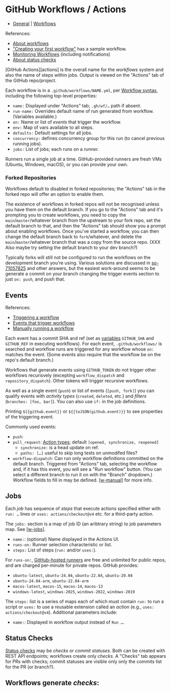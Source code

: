 GitHub Workflows / Actions
==========================

* [General](hub-general.md) | [Workflows](hub-workflows.md)


References:
- [About workflows][w-about]
- ["Creating your first workflow"][w-first] has a sample workflow.
- [Monitoring Workflows][w-mon] (including notifications)
- [About status checks][statchk]

[GitHub Actions][actions] is the overall name for the _workflows_ system
and also the name of steps within jobs. Output is viewed on the "Actions"
tab of the GitHub repo/project.

Each workflow is in a `.github/workflows/NAME.yml`, per [Workflow
syntax][w-syntax], including the following top-level properties:
- `name:` Displayed under "Actions" tab; `.gh/wf/…` path if absent.
- `run-name:` Overrides default name of run generated from workflow.
  (Variables available.)
- `on:` Name or list of _events_ that trigger the workflow.
- `env:` Map of vars available to all steps.
- `defaults:` Default settings for all jobs.
- `concurrency:` defines concurrency group for this run (to cancel previous
  running jobs).
- `jobs:` List of jobs; each runs on a _runner._

Runners run a single job at a time. GitHub-provided runners are fresh VMs
(Ubuntu, Windows, macOS), or you can provide your own.

### Forked Repositories

Workflows default to disabled in forked repositories; the "Actions"
tab in the forked repo will offer an option to enable them.

The existence of workflows in forked repos will not be recognised unless
you have them on the default branch. If you go to the "Actions" tab and
it's prompting you to create workflows, you need to copy the
`main`/`master`/whatever branch from the upstream to your fork repo, set
the default branch to that, and then the "Actions" tab should show you a
prompt about enabling workflows. Once you've started a workflow, you
can then change the default branch back to `fork`/whatever, and delete
the `main`/`master`/whatever branch that was a copy from the source repo.
(XXX Also maybe try setting the default branch to your dev branch?)

Typically forks will still not be configured to run the workflows on the
development branch you're using. Various solutions are discussed in
[so-71057825] and other answers, but the easiest work-around seems to be
generate a commit on your branch changing the trigger events section to
just `on: push`, and push that.


Events
------

References:
- [Triggering a workflow][w-trig]
- [Events that trigger workflows][w-events]
- [Manually running a workflow][w-manual]

Each event has a commit SHA and ref (set as [variables][w-vars]
`GITHUB_SHA` and `GITHUB_REF` in executing workflows). For each event,
`.github/workflows/` is searched and workflow runs are triggered for any
workflow whose `on:` matches the event. (Some events also require that the
workflow be on the repo's default branch.)

Workflows that generate events using `GITHUB_TOKEN` do not trigger other
workflows recurisvely (excepting `workflow_dispatch` and
`repository_dispatch`). Other tokens will trigger recursive workflows.

As well as a single event (`push`) or list of events (`[push, fork]`) you
can qualify events with _activity types_ (`created`, `deleted`, etc.) and
_filters_ (`branches: [foo, bar]`). You can also use `if:` in the job
definitions.

Printing `${{github.event}}` or `${{toJSON(github.event)}}` to see
properties of the triggering event.

Commonly used events:
- `push`:
- `pull_request`: [Action types][w-ev-pr];
  default `[opened, synchronize, reopened]`
  - `synchronize:` is a head update on ref.
  - `paths: […]` useful to skip long tests on unmodifed files?
- `workflow-dispatch`: Can run only workflow definitions committed on the
  default branch. Triggered from "Actions" tab, selecting the workflow and,
  if it has this event, you will see a "Run workflow" button. (You can
  select a different branch to run it on with the "Branch" dropdown.)
  Workflow fields to fill in may be defined. [[w-manual]] for more info.


Jobs
----

Each _job_ has sequence of _steps_ that execute actions specified either
with `run: …` lines or `uses: actions/checkout@v4` etc. for a third-party
action.

The `jobs:` section is a map of job ID (an aribtrary string) to job
parameters map. See [[w-jobs]].

- `name:`: (optional) Name displayed in the Actions UI.
- `runs-on:` Runner selection characteristic or list.
- `steps:` List of steps (`run:` and/or `uses:`).


For `runs-on:`, [GitHub-hosted runners][w-ghhost] are free and unlimited
for public repos, and are charged per-minute for private repos. GitHub
provides:
- `ubuntu-latest`, `ubuntu-24.04`, `ubuntu-22.04`, `ubuntu-20.04`
- `ubuntu-24.04-arm`, `ubuntu-22.04-arm`
- `macos-latest`, `macos-15`, `macos-14`, `macos-13`
- `windows-latest`, `windows-2025`, `windows-2022`, `windows-2019`

The `steps:` list is a series of maps each of which must contain `run:` to
run a script or `uses:` to use a reusable extension called an _action_
(e.g., `uses: actions/checkout@v4`). Additional parameters include:
- `name:`: Displayed in workflow output instead of `Run …`.


Status Checks
-------------

[Status checks][statchk] may be _checks_ or _commit statuses._ Both can be
created with REST API endpoints; workflows create only _checks._ A "Checks"
tab appears for PRs with checks; commit statuses are visible only only
the commits list for the PR (or branch?).

Workflows generate _checks_:
- 



<!-------------------------------------------------------------------->
[statchk]: https://docs.github.com/en/pull-requests/collaborating-with-pull-requests/collaborating-on-repositories-with-code-quality-features/about-status-checks

<!-- Workflows ("Actions") -->
[so-71057825]: https://stackoverflow.com/a/71057825/107294
[w-about]: https://docs.github.com/en/actions/writing-workflows/about-workflows
[w-actions]: https://docs.github.com/en/actions
[w-ev-pr]: https://docs.github.com/en/webhooks/webhook-events-and-payloads#pull_request
[w-events]: https://docs.github.com/en/actions/writing-workflows/choosing-when-your-workflow-runs/events-that-trigger-workflows
[w-first]: https://docs.github.com/en/actions/writing-workflows/quickstart#creating-your-first-workflow
[w-ghhost]: https://docs.github.com/en/actions/writing-workflows/workflow-syntax-for-github-actions#standard-github-hosted-runners-for-public-repositories
[w-jobs]: https://docs.github.com/en/actions/writing-workflows/workflow-syntax-for-github-actions#jobs
[w-manual]: https://docs.github.com/en/actions/how-tos/managing-workflow-runs-and-deployments/managing-workflow-runs/manually-running-a-workflow
[w-mon]: https://docs.github.com/en/actions/monitoring-and-troubleshooting-workflows/monitoring-workflows
[w-overview]: https://docs.github.com/en/actions/writing-workflows/quickstart
[w-syntax]: https://docs.github.com/en/actions/writing-workflows/workflow-syntax-for-github-actions
[w-trig]: https://docs.github.com/en/actions/writing-workflows/choosing-when-your-workflow-runs/triggering-a-workflow
[w-vars]: https://docs.github.com/en/actions/learn-github-actions/variables
